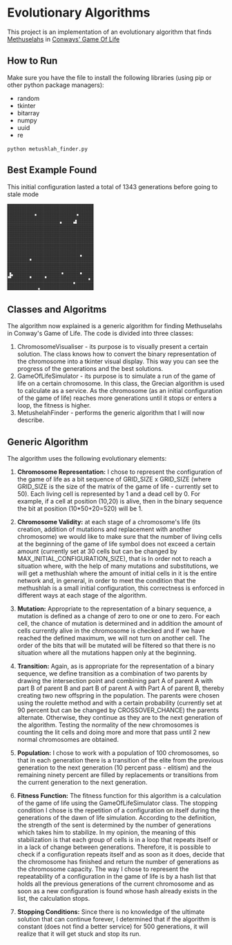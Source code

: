# Evolutionary Algorithms
This project is an implementation of an evolutionary algorithm that finds <a href="https://conwaylife.com/wiki/Methuselah">Methuselahs</a> in <a href="https://en.wikipedia.org/wiki/Conway%27s_Game_of_Life">Conways' Game Of Life</a>

## How to Run

Make sure you have the file to install the following libraries (using pip or other python package managers):
- random
- tkinter
- bitarray 
- numpy
- uuid
- re


`` python metushlah_finder.py ``

## Best Example Found
This initial configuration lasted a total of 1343 generations before going to stale mode

<img src="1343.png" alt="1343 Generations Long" height=200 width=200>

## Classes and Algoritms
The algorithm now explained is a generic algorithm for finding Methuselahs in Conway's Game of Life.
The code is divided into three classes:
1. ChromosomeVisualiser - its purpose is to visually present a certain solution. The class knows how to convert the binary representation of the chromosome into a tkinter visual display. This way you can see the progress of the generations and the best solutions.
2. GameOfLifeSimulator - its purpose is to simulate a run of the game of life on a certain chromosome. In this class, the Grecian algorithm is used to calculate as a service. As the chromosome (as an initial configuration of the game of life) reaches more generations until it stops or enters a loop, the fitness is higher.
3. MetushelahFinder - performs the generic algorithm that I will now describe.


## Generic Algorithm
The algorithm uses the following evolutionary elements:
1. **Chromosome Representation:** I chose to represent the configuration of the game of life as a bit sequence of GRID_SIZE x GRID_SIZE (where GRID_SIZE is the size of the matrix of the game of life - currently set to 50). Each living cell is represented by 1 and a dead cell by 0. For example, if a cell at position (10,20) is alive, then in the binary sequence the bit at position (10*50+20=520) will be 1.

2. **Chromosome Validity:** at each stage of a chromosome's life (its creation, addition of mutations and replacement with another chromosome) we would like to make sure that the number of living cells at the beginning of the game of life symbol does not exceed a certain amount (currently set at 30 cells but can be changed by MAX_INITIAL_CONFIGURATION_SIZE), that is In order not to reach a situation where, with the help of many mutations and substitutions, we will get a methushlah where the amount of initial cells in it is the entire network and, in general, in order to meet the condition that the methushlah is a small initial configuration, this correctness is enforced in different ways at each stage of the algorithm.

3. **Mutation:** Appropriate to the representation of a binary sequence, a mutation is defined as a change of zero to one or one to zero. For each cell, the chance of mutation is determined and in addition the amount of cells currently alive in the chromosome is checked and if we have reached the defined maximum, we will not turn on another cell. The order of the bits that will be mutated will be filtered so that there is no situation where all the mutations happen only at the beginning.

4. **Transition:** Again, as is appropriate for the representation of a binary sequence, we define transition as a combination of two parents by drawing the intersection point and combining part A of parent A with part B of parent B and part B of parent A with Part A of parent B, thereby creating two new offspring in the population. The parents were chosen using the roulette method and with a certain probability (currently set at 90 percent but can be changed by CROSSOVER_CHANCE) the parents alternate. Otherwise, they continue as they are to the next generation of the algorithm. Testing the normality of the new chromosomes is counting the lit cells and doing more and more that pass until 2 new normal chromosomes are obtained.

5. **Population:** I chose to work with a population of 100 chromosomes, so that in each generation there is a transition of the elite from the previous generation to the next generation (10 percent pass - elitism) and the remaining ninety percent are filled by replacements or transitions from the current generation to the next generation.

6. **Fitness Function:** The fitness function for this algorithm is a calculation of the game of life using the GameOfLifeSimulator class. The stopping condition I chose is the repetition of a configuration on itself during the generations of the dawn of life simulation. According to the definition, the strength of the sent is determined by the number of generations which takes him to stabilize. In my opinion, the meaning of this stabilization is that each group of cells is in a loop that repeats itself or in a lack of change between generations. Therefore, it is possible to check if a configuration repeats itself and as soon as it does, decide that the chromosome has finished and return the number of generations as the chromosome capacity.
The way I chose to represent the repeatability of a configuration in the game of life is by a hash list that holds all the previous generations of the current chromosome and as soon as a new configuration is found whose hash already exists in the list, the calculation stops.

7. **Stopping Conditions:** Since there is no knowledge of the ultimate solution that can continue forever, I determined that if the algorithm is constant (does not find a better service) for 500 generations, it will realize that it will get stuck and stop its run.